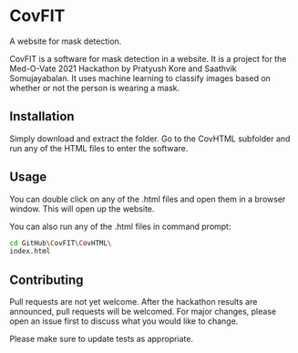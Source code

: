 # CovFIT
A website for mask detection.

CovFIT is a software for mask detection in a website. It is a project for the Med-O-Vate 2021 Hackathon by Pratyush Kore and Saathvik Somujayabalan. It uses machine learning to classify images based on whether or not the person is wearing a mask.

## Installation

Simply download and extract the folder. Go to the CovHTML subfolder and run any of the HTML files to enter the software.

## Usage

You can double click on any of the .html files and open them in a browser window. This will open up the website. 

You can also run any of the .html files in command prompt:

```bash
cd GitHub\CovFIT\CovHTML\
index.html

```

## Contributing
Pull requests are not yet welcome. After the hackathon results are announced, pull requests will be welcomed. For major changes, please open an issue first to discuss what you would like to change.

Please make sure to update tests as appropriate.

